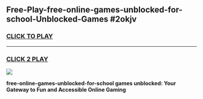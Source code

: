 
## Free-Play-free-online-games-unblocked-for-school-Unblocked-Games #2okjv
<h3>
<a href="https://news.freeplayer.one?title=free-online-games-unblocked-for-school&ref=8M">CLICK TO PLAY</a></h3>
<hr>

<h3>
<a href="https://news.freeplayer.one?title=free-online-games-unblocked-for-school&ref=8M">CLICK 2 PLAY</a>
  
</h3>

<a href="https://news.freeplayer.one?title=free-online-games-unblocked-for-school&ref=8M"><img src="https://clearcache.store/games.png"></a>


**free-online-games-unblocked-for-school games unblocked: Your Gateway to Fun and Accessible Online Gaming**
